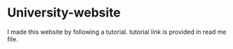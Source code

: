 # University-website
I made this website by following a tutorial. tutorial link is provided in read me file.
